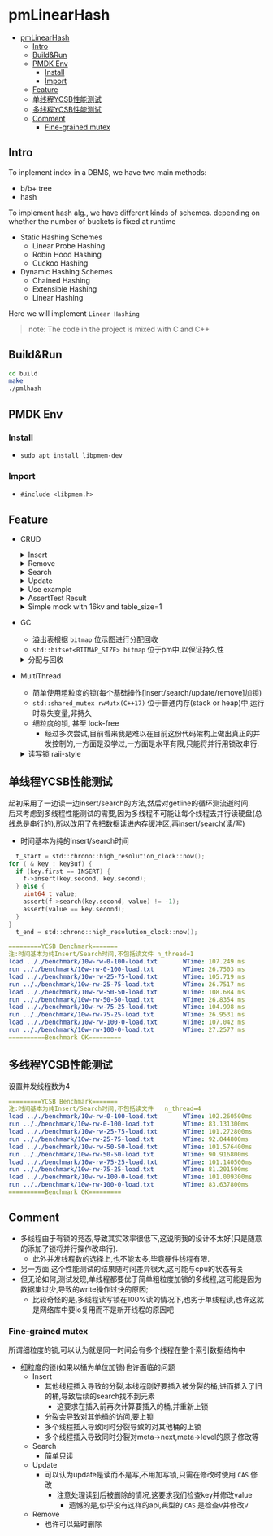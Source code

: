 # pmLinearHash
<!-- TOC -->

- [pmLinearHash](#pmlinearhash)
  - [Intro](#intro)
  - [Build&Run](#buildrun)
  - [PMDK Env](#pmdk-env)
    - [Install](#install)
    - [Import](#import)
  - [Feature](#feature)
  - [单线程YCSB性能测试](#单线程ycsb性能测试)
  - [多线程YCSB性能测试](#多线程ycsb性能测试)
  - [Comment](#comment)
    - [Fine-grained mutex](#fine-grained-mutex)

<!-- /TOC -->

## Intro
To inplement index in a DBMS, we have two main methods:
  - b/b+ tree
  - hash

To implement hash alg., we have different kinds of schemes. depending on whether the number of buckets is fixed at runtime
  - Static Hashing Schemes
    - Linear Probe Hashing
    - Robin Hood Hashing
    - Cuckoo Hashing
  - Dynamic Hashing Schemes
    - Chained Hashing
    - Extensible Hashing
    - Linear Hashing

Here we will implement `Linear Hashing`

> note: The code in the project is mixed with C and C++

## Build&Run
```bash
cd build
make
./pmlhash
```

## PMDK Env

### Install
  - `sudo apt install libpmem-dev`

### Import
  - `#include <libpmem.h>`

## Feature
- CRUD
  <details>
  <summary>Insert</summary>

  ```c
  int PMLHash::insert(const uint64_t& key, const uint64_t& value) {
    std::unique_lock wr_lock(rwMutx);

    if (searchEntry(key) != nullptr) {
      pmError.set(DupKeyErr);
      return -1;
    }

    try {
      if (append Of(getNmTableFromIdx(getRealHashIdx(key)),
                      entry::makeEntry(key, value))) {
        split();
      }
    } catch (Error& e) {
      pmError.perror("insert");
      return -1;
    }
    pmem_persist(start_addr, FILE_SIZE);
    return 0;
  }
  ```
  </details>

  <details>
  <summary>Remove</summary>

  ```c
  int PMLHash::remove(const uint64_t& key) {
    std::unique_lock wr_lock(rwMutx);
    // you should find its previous table
    pm_table* pre = nullptr;
    pm_table* t = searchPage(key, &pre);
    if (t == nullptr) {
      pmError.set(NotFoundErr);
      return -1;
    }

    entry& lastKV = t->index(t->fill_num - 1);
    t->insert(lastKV.key, lastKV.value, t->pos(key));

    while (t->next_offset != NEXT_IS_NONE) {
      pre = t;
      t = getOfTableFromIdx(t->next_offset);
      entry& lastKV = t->index(t->fill_num - 1);
      assert(pre->fill_num == TABLE_SIZE);
      pre->insert(lastKV.key, lastKV.value, TABLE_SIZE - 1);
    }

    if (--(t->fill_num) == 0 && pre != nullptr) {
      freeOverflowTable(t);
      pre->next_offset = NEXT_IS_NONE;
    }
    pmem_persist(start_addr, FILE_SIZE);

    return 0;
  }
  ```
  </details>

  <details>
  <summary>Search</summary>

  ```c
  int PMLHash::search(const uint64_t& key, uint64_t& value) {
    std::shared_lock rd_lock(rwMutx);

    entry* e = searchEntry(key);
    if (e == nullptr) {
      return -1;
    }
    value = e->value;
    return 0;
  }
  ```
  </details>

  <details>
  <summary>Update</summary>

  ```c
  int PMLHash::update(const uint64_t& key, const uint64_t& value) {
    std::unique_lock wr_lock(rwMutx);

    entry* e = searchEntry(key);
    if (e == nullptr) {
      return -1;
    }

    e->value = value;
    pmem_persist(e, sizeof(entry));
    return 0;
  }
  ```
  </details>

  <details>
  <summary>Use example</summary>

  ```c
  PMLHash* f = new PMLHash("./pmemFile");
  uint64_t key = 1, value_in = 1;
  // insert
  assert(f->insert(key, value_in) != -1);
  assert(f->insert(key, value_in) == -1);
  // search
  uint64_t value_out = 0;
  assert(f->search(key, value_out) != -1);
  assert(value_out == value_in);
  // update
  assert(f->update(key, value_new) == -1);
  assert(f->search(key, value_out) != -1);
  assert(value_out == value_new);
  // remove
  assert(f->remove(key) == -1);
  assert(f->search(key, value_out) == -1);
  // clear
  assert(f->clear() != -1);
  assert(f->search(key,value_out) == -1);
  ```

  </details>
  <details>
  <summary>AssertTest Result</summary>
  <a href="./util.cc#L262">src code</a>
  
  ```yaml
  =========Assert Test==========
  TEST 300000 KVs
  Check Empty Env...
  Check Insert&Search...
  Check Update&Search...
  Check Remove&Search...
  Check Clear&Search...
  =========Assert OK============
  ```
  </details>
  <details> 
  <summary>Simple mock with 16kv and table_size=1</summary>

  ```c
  pmFile Exists:Recover
  mapped_len:16777216 , 16.000000 mb, ptr:0x7ff94e000000
  =========PMLHash Config=======
  - start_addr:0x7ff94e000000
  - overflow_addr:0x7ff94e800000
  - meta_addr:0x7ff94e000000
    - size:4 level:0 next:0 overflow_num:0
  - table_addr:0x7ff94e001020
  ===========Table View=========
    - Table:0 empty
    - Table:1 empty
    - Table:2 empty
    - Table:3 empty
  ===========Table OK===========
  - bitmap_addr:0x7ff94e000020
  =========Init Config=======
  TABLE_SIZE:1
  HASH_SIZE:16
  FILE_SIZE:16777216
  BITMAP_SIZE:32768
  OVERFLOW_TAB_SIZE:32768
  NORMAL_TAB_SIZE:262015
  N_0:4
  [Support at least 262015 KVs <not include overflowTable>]
  ===========Config OK==========
  -----------Clear All----------
  |Insert| key:1,val:1
  |Insert| key:2,val:2
  |Insert| key:3,val:3
  |Insert| key:4,val:4
  |Insert| key:5,val:5
  |Insert| key:6,val:6
  |Insert| key:7,val:7
  |Insert| key:8,val:8
  |Insert| key:9,val:9
  |Insert| key:10,val:10
  |Insert| key:11,val:11
  |Insert| key:12,val:12
  |Insert| key:13,val:13
  |Insert| key:14,val:14
  |Insert| key:15,val:15
  |Insert| key:16,val:16
  |Insert| key:200,val:200
  |Insert| key:200,val:200 InsertErr
  ===========Table View=========
  Table:0 16,16|
  Table:1 1,1|
  Table:2 2,2|
  Table:3 3,3|
  Table:4 4,4|
  Table:5 5,5|
  Table:6 6,6|
  Table:7 7,7| -o- 15,15|
  Table:8 8,8| -o- 200,200|
  Table:9 9,9|
  Table:10 10,10|
  Table:11 11,11|
  Table:12 12,12|
  Table:13 13,13|
  Table:14 14,14|
  ===========Table OK===========
  |Search| key:1 result value:1
  |Search| key:2 result value:2
  |Search| key:3 result value:3
  |Search| key:4 result value:4
  |Search| key:5 result value:5
  |Search| key:6 result value:6
  |Search| key:7 result value:7
  |Search| key:8 result value:8
  |Search| key:9 result value:9
  |Search| key:10 result value:10
  |Search| key:11 result value:11
  |Search| key:12 result value:12
  |Search| key:13 result value:13
  |Search| key:14 result value:14
  |Search| key:15 result value:15
  |Search| key:16 result value:16
  |Update| key:1 update to 2
  |Update| key:2 update to 3
  |Update| key:3 update to 4
  |Update| key:4 update to 5
  |Update| key:5 update to 6
  |Update| key:6 update to 7
  |Update| key:7 update to 8
  |Update| key:8 update to 9
  |Update| key:9 update to 10
  |Update| key:10 update to 11
  |Update| key:11 update to 12
  |Update| key:12 update to 13
  |Update| key:13 update to 14
  |Update| key:14 update to 15
  |Update| key:15 update to 16
  |Update| key:16 update to 17
  ===========Table View=========
  Table:0 16,17|
  Table:1 1,2|
  Table:2 2,3|
  Table:3 3,4|
  Table:4 4,5|
  Table:5 5,6|
  Table:6 6,7|
  Table:7 7,8| -o- 15,16|
  Table:8 8,9| -o- 200,200|
  Table:9 9,10|
  Table:10 10,11|
  Table:11 11,12|
  Table:12 12,13|
  Table:13 13,14|
  Table:14 14,15|
  ===========Table OK===========
  |Remove| key:1 remove ok
  |Remove| key:2 remove ok
  |Remove| key:3 remove ok
  |Remove| key:4 remove ok
  |Remove| key:5 remove ok
  |Remove| key:6 remove ok
  |Remove| key:7 remove ok
  |Remove| key:8 remove ok
  |Remove| key:9 remove ok
  |Remove| key:10 remove ok
  |Remove| key:11 remove ok
  |Remove| key:12 remove ok
  |Remove| key:13 remove ok
  |Remove| key:14 remove ok
  |Remove| key:15 remove ok
  |Remove| key:16 remove ok
  ===========Table View=========
  Table:0 empty
  Table:1 empty
  Table:2 empty
  Table:3 empty
  Table:4 empty
  Table:5 empty
  Table:6 empty
  Table:7 empty
  Table:8 200,200|
  Table:9 empty
  Table:10 empty
  Table:11 empty
  Table:12 empty
  Table:13 empty
  Table:14 empty
  ===========Table OK===========
  ```
  </details> 

- GC
  - 溢出表根据 `bitmap` 位示图进行分配回收
  - `std::bitset<BITMAP_SIZE> bitmap` 位于pm中,以保证持久性
  <details>
  <summary>分配与回收</summary>

  ```c
  pm_table* PMLHash::newOverflowTable() {
    uint64_t offset = bitmap->findFirstAvailable();
    if (offset == BITMAP_SIZE) {
      // after throw this msg, the db may still can insert other kv, but we still
      // view it as full
      // we just throw error,instead of returning nullptr
      pmError.set(OfMemoryLimitErr);
      throw Error("newOverflowTable: memory size limit");
    }
    bitmap->set(offset);

    pm_table* table = (pm_table*)((pm_table*)overflow_addr + offset);
    table->init();
    meta->overflow_num++;
    return table;
  }


  // if this table have previousTable, you should set previousTable.next_offset
  int PMLHash::freeOverflowTable(uint64_t idx) {
    bitmap->reset(idx);
    meta->overflow_num--;
    pmem_persist(&(meta->overflow_num), sizeof(uint64_t));
    return 0;
  }
  ```
  </details>
- MultiThread
  - 简单使用粗粒度的锁(每个基础操作[insert/search/update/remove]加锁)
  - `std::shared_mutex rwMutx(C++17)` 位于普通内存(stack or heap)中,运行时易失变量,非持久
  - 细粒度的锁, 甚至 lock-free
    - 经过多次尝试,目前看来我是难以在目前这份代码架构上做出真正的并发控制的,一方面是没学过,一方面是水平有限,只能将并行用锁改串行.
  <details>
  <summary>读写锁 raii-style</summary>

  ```c
  std::unique_lock wr_lock(rwMutx);
  std::shared_lock rd_lock(rwMutx);
  ```
  </details>

## 单线程YCSB性能测试
起初采用了一边读一边insert/search的方法,然后对getline的循环测流逝时间.  
后来考虑到多线程性能测试的需要,因为多线程不可能让每个线程去并行读硬盘(总线总是串行的),所以改用了先把数据读进内存缓冲区,再insert/search(读/写)  
- 时间基本为纯的insert/search时间
```c
  t_start = std::chrono::high_resolution_clock::now();
for ( & key : keyBuf) {
  if (key.first == INSERT) {
    f->insert(key.second, key.second);
  } else {
    uint64_t value;
    assert(f->search(key.second, value) != -1);
    assert(value == key.second);
  }
}
  t_end = std::chrono::high_resolution_clock::now();
```
```yaml
=========YCSB Benchmark=======
注:时间基本为纯Insert/Search时间,不包括读文件 n_thread=1
load .././benchmark/10w-rw-0-100-load.txt       WTime: 107.249 ms       OPS: 0.932422M  Delay: 1.07248 ns
run .././benchmark/10w-rw-0-100-load.txt        WTime: 26.7503 ms       OPS: 3.73831M   Delay: 0.2675 ns
load .././benchmark/10w-rw-25-75-load.txt       WTime: 105.719 ms       OPS: 0.945909M  Delay: 1.05718 ns
run .././benchmark/10w-rw-25-75-load.txt        WTime: 26.7517 ms       OPS: 3.73812M   Delay: 0.267514 ns
load .././benchmark/10w-rw-50-50-load.txt       WTime: 108.684 ms       OPS: 0.92011M   Delay: 1.08683 ns
run .././benchmark/10w-rw-50-50-load.txt        WTime: 26.8354 ms       OPS: 3.72646M   Delay: 0.268351 ns
load .././benchmark/10w-rw-75-25-load.txt       WTime: 104.998 ms       OPS: 0.95241M   Delay: 1.04997 ns
run .././benchmark/10w-rw-75-25-load.txt        WTime: 26.9531 ms       OPS: 3.71019M   Delay: 0.269528 ns
load .././benchmark/10w-rw-100-0-load.txt       WTime: 107.042 ms       OPS: 0.93422M   Delay: 1.07041 ns
run .././benchmark/10w-rw-100-0-load.txt        WTime: 27.2577 ms       OPS: 3.66872M   Delay: 0.272574 ns
==========Benchmark OK=========
```

## 多线程YCSB性能测试
设置并发线程数为4
```yaml
=========YCSB Benchmark=======
注:时间基本为纯Insert/Search时间,不包括读文件   n_thread=4
load .././benchmark/10w-rw-0-100-load.txt       WTime: 102.260500ms     OPS: 0.977904M  Delay: 1.022595ns
run .././benchmark/10w-rw-0-100-load.txt        WTime: 83.131300ms      OPS: 1.202928M  Delay: 0.831305ns
load .././benchmark/10w-rw-25-75-load.txt       WTime: 101.272800ms     OPS: 0.987442M  Delay: 1.012718ns
run .././benchmark/10w-rw-25-75-load.txt        WTime: 92.044800ms      OPS: 1.086438M  Delay: 0.920439ns
load .././benchmark/10w-rw-50-50-load.txt       WTime: 101.576400ms     OPS: 0.984490M  Delay: 1.015754ns
run .././benchmark/10w-rw-50-50-load.txt        WTime: 90.916800ms      OPS: 1.099918M  Delay: 0.909159ns
load .././benchmark/10w-rw-75-25-load.txt       WTime: 101.140500ms     OPS: 0.988733M  Delay: 1.011395ns
run .././benchmark/10w-rw-75-25-load.txt        WTime: 81.201500ms      OPS: 1.231517M  Delay: 0.812007ns
load .././benchmark/10w-rw-100-0-load.txt       WTime: 101.009300ms     OPS: 0.990018M  Delay: 1.010083ns
run .././benchmark/10w-rw-100-0-load.txt        WTime: 83.637800ms      OPS: 1.195644M  Delay: 0.836370ns
==========Benchmark OK=========
```

## Comment
- 多线程由于有锁的竞态,导致其实效率很低下,这说明我的设计不太好(只是随意的添加了锁将并行操作改串行).  
  - 此外并发线程数的选择上,也不能太多,毕竟硬件线程有限.  
- 另一方面,这个性能测试的结果随时间差异很大,这可能与cpu的状态有关  
- 但无论如何,测试发现,单线程都要优于简单粗粒度加锁的多线程,这可能是因为数据集过少,导致的write操作过快的原因;  
  - 比较奇怪的是,多线程读写锁在100%读的情况下,也劣于单线程读,也许这就是网络库中要io复用而不是新开线程的原因吧

### Fine-grained mutex
所谓细粒度的锁,可以认为就是同一时间会有多个线程在整个索引数据结构中
- 细粒度的锁(如果以桶为单位加锁)也许面临的问题
  - Insert
    - 其他线程插入导致的分裂,本线程刚好要插入被分裂的桶,进而插入了旧的桶,导致后续的search找不到元素
      - 这要求在插入前再次计算要插入的桶,并重新上锁
    - 分裂会导致对其他桶的访问,要上锁
    - 多个线程插入导致同时分裂导致的对其他桶的上锁
    - 多个线程插入导致同时分裂对meta->next,meta->level的原子修改等
  - Search
    - 简单只读
  - Update
    - 可以认为update是读而不是写,不用加写锁,只需在修改时使用 `CAS` 修改
      - 注意处理读到后被删除的情况,这要求我们检查key并修改value
        - 遗憾的是,似乎没有这样的api,典型的 `CAS` 是检查v并修改v
  - Remove
    - 也许可以延时删除
